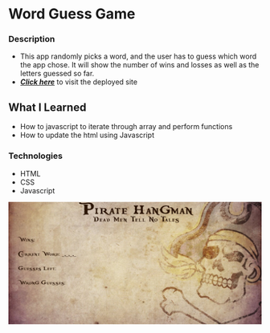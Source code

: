 # Word Guess Game

### Description

- This app randomly picks a word, and the user has to guess which word the app chose. It will show the number of wins and losses as well as the letters guessed so far.
- _**[Click here](https://xtrachase.github.io/Word-Guess-Game/)**_ to visit the deployed site

## What I Learned

- How to javascript to iterate through array and perform functions
- How to update the html using Javascript

### Technologies

- HTML
- CSS
- Javascript

![preview](./preview.png)
